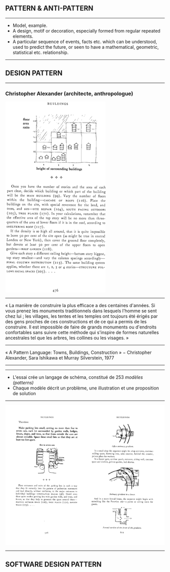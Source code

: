 ## PATTERN & ANTI-PATTERN

---

- Model, example.
- A design, motif or decoration, especially formed from regular repeated elements.
- A particular sequence of events, facts etc. which can be understood, used to predict the future, or seen to have a mathematical, geometric, statistical etc. relationship.

---

## DESIGN PATTERN

---

### Christopher Alexander (architecte, anthropologue)

![](assets/img/pattern1.png)

---

« La manière de construire la plus efficace a des centaines d'années. Si vous prenez les monuments traditionnels dans lesquels l'homme se sent chez lui ; les villages, les tentes et les temples ont toujours été érigés par des gens proches de ces constructions et de ce qui a permis de les construire. Il est impossible de faire de grands monuments ou d'endroits confortables sans suivre cette méthode qui s'inspire de formes naturelles ancestrales tel que les arbres, les collines ou les visages. »

---

« A Pattern Language: Towns, Buildings, Construction » − Christopher Alexander, Sara Ishikawa et Murray Silverstein, 1977

---

---

- L'essai crée un langage de schéma, constitué de 253 _modèles (patterns)_
- Chaque modèle décrit un problème, une illustration et une proposition de solution

---

![](assets/img/pattern_full.png)

---

## SOFTWARE DESIGN PATTERN
